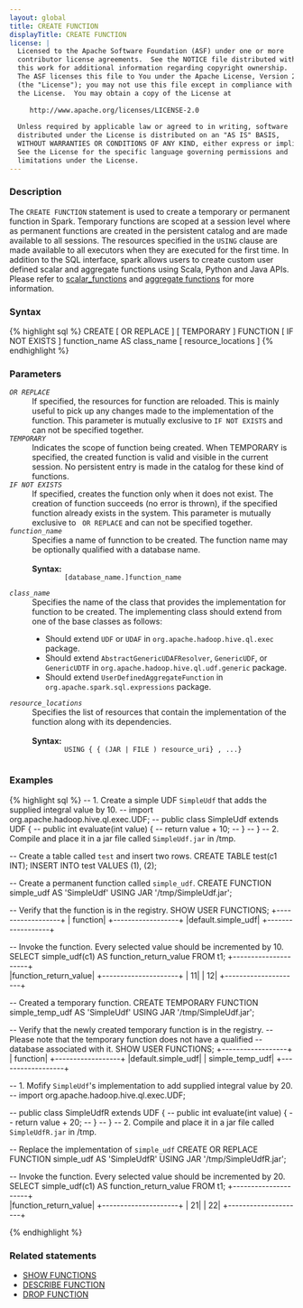 ```yaml
---
layout: global
title: CREATE FUNCTION
displayTitle: CREATE FUNCTION
license: |
  Licensed to the Apache Software Foundation (ASF) under one or more
  contributor license agreements.  See the NOTICE file distributed with
  this work for additional information regarding copyright ownership.
  The ASF licenses this file to You under the Apache License, Version 2.0
  (the "License"); you may not use this file except in compliance with
  the License.  You may obtain a copy of the License at
 
     http://www.apache.org/licenses/LICENSE-2.0
 
  Unless required by applicable law or agreed to in writing, software
  distributed under the License is distributed on an "AS IS" BASIS,
  WITHOUT WARRANTIES OR CONDITIONS OF ANY KIND, either express or implied.
  See the License for the specific language governing permissions and
  limitations under the License.
---
```


### Description
The `CREATE FUNCTION` statement is used to create a temporary or permanent function
in Spark. Temporary functions are scoped at a session level where as permanent
functions are created in the persistent catalog and are made available to
all sessions. The resources specified in the `USING` clause are made available
to all executors when they are executed for the first time. In addition to the
SQL interface, spark allows users to create custom user defined scalar and
aggregate functions using Scala, Python and Java APIs. Please refer to 
[scalar_functions](sql-getting-started.html#scalar-functions) and 
[aggregate functions](sql-getting-started#aggregations) for more information.

### Syntax
{% highlight sql %}
CREATE [ OR REPLACE ] [ TEMPORARY ] FUNCTION [ IF NOT EXISTS ]
    function_name AS class_name [ resource_locations ]
{% endhighlight %}

### Parameters
<dl>
  <dt><code><em>OR REPLACE</em></code></dt>
  <dd>
    If specified, the resources for function are reloaded. This is mainly useful
    to pick up any changes made to the implementation of the function. This
    parameter is mutually exclusive to <code>IF NOT EXISTS</code> and can not
    be specified together.
  </dd>
  <dt><code><em>TEMPORARY</em></code></dt>
  <dd>
    Indicates the scope of function being created. When TEMPORARY is specified, the
    created function is valid and visible in the current session. No persistent
    entry is made in the catalog for these kind of functions.
  </dd>
  <dt><code><em>IF NOT EXISTS</em></code></dt>
  <dd>
    If specified, creates the function only when it does not exist. The creation
    of function succeeds (no error is thrown), if the specified function already
    exists in the system. This parameter is mutually exclusive to <code> OR REPLACE</code> 
    and can not be specified together.
  </dd>
  <dt><code><em>function_name</em></code></dt>
  <dd>
    Specifies a name of funnction to be created. The function name may be
    optionally qualified with a database name. <br><br>
    <b>Syntax:</b>
      <code>
        [database_name.]function_name
      </code>
  </dd>
  <dt><code><em>class_name</em></code></dt>
  <dd>
    Specifies the name of the class that provides the implementation for function to be created.
    The implementing class should extend from one of the base classes as follows:
    <ul>
      <li>Should extend <code>UDF</code> or <code>UDAF</code> in <code>org.apache.hadoop.hive.ql.exec</code> package.</li>
      <li>Should extend <code>AbstractGenericUDAFResolver</code>, <code>GenericUDF</code>, or
          <code>GenericUDTF</code> in <code>org.apache.hadoop.hive.ql.udf.generic</code> package.</li>
      <li>Should extend <code>UserDefinedAggregateFunction</code> in <code>org.apache.spark.sql.expressions</code> package.</li>
    </ul>
  </dd>
  <dt><code><em>resource_locations</em></code></dt>
  <dd>
    Specifies the list of resources that contain the implementation of the function
    along with its dependencies. <br><br>
    <b>Syntax:</b>
      <code>
        USING { { (JAR | FILE ) resource_uri} , ...}
      </code>
  </dd>
</dl>

### Examples
{% highlight sql %}
-- 1. Create a simple UDF `SimpleUdf` that adds the supplied integral value by 10.
--    import org.apache.hadoop.hive.ql.exec.UDF;
--    public class SimpleUdf extends UDF {
--      public int evaluate(int value) {
--      return value + 10;
--      }
--    }
-- 2. Compile and place it in a jar file called `SimpleUdf.jar` in /tmp.

-- Create a table called `test` and insert two rows.
CREATE TABLE test(c1 INT);
INSERT INTO test VALUES (1), (2);

-- Create a permanent function called `simple_udf`. 
CREATE FUNCTION simple_udf AS 'SimpleUdf'
  USING JAR '/tmp/SimpleUdf.jar';

-- Verify that the function is in the registry.
SHOW USER FUNCTIONS;
  +------------------+
  |          function|
  +------------------+
  |default.simple_udf|
  +------------------+

-- Invoke the function. Every selected value should be incremented by 10.
SELECT simple_udf(c1) AS function_return_value FROM t1;
  +---------------------+                                                         
  |function_return_value|
  +---------------------+
  |                   11|
  |                   12|
  +---------------------+

-- Created a temporary function.
CREATE TEMPORARY FUNCTION simple_temp_udf AS 'SimpleUdf' 
  USING JAR '/tmp/SimpleUdf.jar';

-- Verify that the newly created temporary function is in the registry.
-- Please note that the temporary function does not have a qualified
-- database associated with it.
SHOW USER FUNCTIONS;
  +------------------+
  |          function|
  +------------------+
  |default.simple_udf|
  |   simple_temp_udf|
  +------------------+

-- 1. Mofify `SimpleUdf`'s implementation to add supplied integral value by 20.
--    import org.apache.hadoop.hive.ql.exec.UDF;
  
--    public class SimpleUdfR extends UDF {
--      public int evaluate(int value) {
--      return value + 20;
--      }
--    }
-- 2. Compile and place it in a jar file called `SimpleUdfR.jar` in /tmp.

-- Replace the implementation of `simple_udf`
CREATE OR REPLACE FUNCTION simple_udf AS 'SimpleUdfR'
  USING JAR '/tmp/SimpleUdfR.jar';

-- Invoke the function. Every selected value should be incremented by 20.
SELECT simple_udf(c1) AS function_return_value FROM t1;
+---------------------+                                                         
|function_return_value|
+---------------------+
|                   21|
|                   22|
+---------------------+

{% endhighlight %}

### Related statements
- [SHOW FUNCTIONS](sql-ref-syntax-aux-show-functions.html)
- [DESCRIBE FUNCTION](sql-ref-syntax-aux-describe-function.html)
- [DROP FUNCTION](sql-ref-syntax-ddl-drop-function.html)
